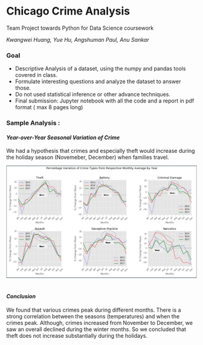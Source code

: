 # Chicago Crime Analysis
Team Project towards Python for Data Science coursework

*Kwangwei Huang, Yue Hu, Angshuman Paul, Anu Sankar*

### Goal 

- Descriptive Analysis of a dataset, using the numpy and pandas tools covered in class.
- Formulate interesting questions and analyze the dataset to answer those.  
- Do not used statistical inference or other advance techniques.
- Final submission: Jupyter notebook with all the code and a report in pdf format ( max 8 pages long)

### Sample Analysis : 

#### *Year-over-Year Seasonal Variation of Crime*

We had a hypothesis that crimes and especially theft would increase during the holiday season (Novemeber, December) when families travel.

 ![Alt text](crime_seasonal_variation.PNG) 
 <br> </br>
#### *Conclusion*

We found that various crimes peak during different months.  There is a strong correlation between the seasons (temperatures) and when the crimes peak. Although, crimes increased from November to December, we saw an overall declined during the winter months.  So we concluded that theft does not increase substantially during the holidays.
 
